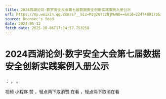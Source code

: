 ```yaml
---
title: 2024西湖论剑·数字安全大会第七届数据安全创新实践案例入册公示
url: https://mp.weixin.qq.com/s?__biz=Mzg2OTczNjMwNQ==&mid=2247489173&idx=1&sn=5baf44663af5c0c77d9d557ec5119dfc
source: Doonsec's feed
date: 2024-05-12
fetch_date: 2025-10-06T17:14:57.753258
---
```


# 2024西湖论剑·数字安全大会第七届数据安全创新实践案例入册公示

：
，
。

视频
小程序
赞
，轻点两下取消赞
在看
，轻点两下取消在看